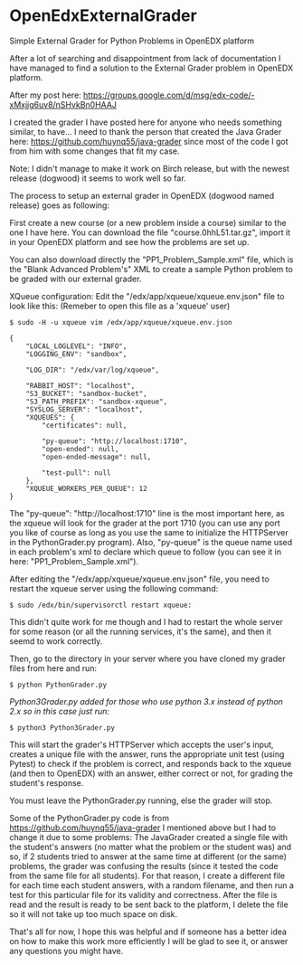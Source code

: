 # OpenEdxExternalGrader
Simple External Grader for Python Problems in OpenEDX platform

After a lot of searching and disappointment from lack of documentation I have managed to find a solution to the External Grader problem in OpenEDX platform.

After my post here: 
https://groups.google.com/d/msg/edx-code/-xMxjjg6uv8/nSHvkBn0HAAJ

I created the grader I have posted here for anyone who needs something similar, to have...
I need to thank the person that created the Java Grader here: https://github.com/huynq55/java-grader
since most of the code I got from him with some changes that fit my case.

Note: I didn't manage to make it work on Birch release, but with the newest release (dogwood) it seems to work well so far.

The process to setup an external grader in OpenEDX (dogwood named release) goes as following:

First create a new course (or a new problem inside a course) similar to the one I have here.
You can download the file "course.0hhL51.tar.gz", import it in your OpenEDX platform and see how the problems are set up.

You can also download directly the "PP1_Problem_Sample.xml" file, which is the "Blank Advanced Problem's" XML to create a sample Python problem to be graded with our external grader.

XQueue configuration:
Edit the "/edx/app/xqueue/xqueue.env.json" file to look like this:
(Remeber to open this file as a 'xqueue' user)
```
$ sudo -H -u xqueue vim /edx/app/xqueue/xqueue.env.json

{
    "LOCAL_LOGLEVEL": "INFO",
    "LOGGING_ENV": "sandbox",

    "LOG_DIR": "/edx/var/log/xqueue",

    "RABBIT_HOST": "localhost",
    "S3_BUCKET": "sandbox-bucket",
    "S3_PATH_PREFIX": "sandbox-xqueue",
    "SYSLOG_SERVER": "localhost",
    "XQUEUES": {
        "certificates": null,

        "py-queue": "http://localhost:1710",
        "open-ended": null,
        "open-ended-message": null,

        "test-pull": null
    },
    "XQUEUE_WORKERS_PER_QUEUE": 12
}
```
The "py-queue": "http://localhost:1710" line is the most important here, as the xqueue will look for the grader at the port 1710 (you can use any port you like of course as long as you use the same to initialize the HTTPServer in the PythonGrader.py program). 
Also, "py-queue" is the queue name used in each problem's xml to declare which queue to follow (you can see it in here: "PP1_Problem_Sample.xml").

After editing the "/edx/app/xqueue/xqueue.env.json" file, you need to restart the xqueue server using the following command:
```
$ sudo /edx/bin/supervisorctl restart xqueue:
```
This didn't quite work for me though and I had to restart the whole server for some reason (or all the running services, it's the same), and then it seemd to work correctly.

Then, go to the directory in your server where you have cloned my grader files from here and run:
```
$ python PythonGrader.py
```
_Python3Grader.py added for those who use python 3.x instead of python 2.x so in this case just run:_
```
$ python3 Python3Grader.py
```

This will start the grader's HTTPServer which accepts the user's input, creates a unique file with the answer, runs the appropriate unit test (using Pytest) to check if the problem is correct, and responds back to the xqueue (and then to OpenEDX) with an answer, either correct or not, for grading the student's response.

You must leave the PythonGrader.py running, else the grader will stop.

Some of the PythonGrader.py code is from https://github.com/huynq55/java-grader I mentioned above but I had to change it due to some problems:
The JavaGrader created a single file with the student's answers (no matter what the problem or the student was) and so, if 2 students tried to answer at the same time at different (or the same) problems, the grader was confusing the results (since it tested the code from the same file for all students).
For that reason, I create a different file for each time each student answers, with a random filename, and then run a test for this particular file for its validity and correctness.
After the file is read and the result is ready to be sent back to the platform, I delete the file so it will not take up too much space on disk.

That's all for now, I hope this was helpful and if someone has a better idea on how to make this work more efficiently I will be glad to see it, or answer any questions you might have.


